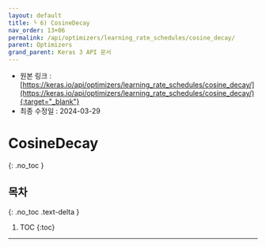 ```yaml
---
layout: default
title: └ 6) CosineDecay
nav_order: 13+06
permalink: /api/optimizers/learning_rate_schedules/cosine_decay/
parent: Optimizers
grand_parent: Keras 3 API 문서
---
```


* 원본 링크 : [https://keras.io/api/optimizers/learning_rate_schedules/cosine_decay/](https://keras.io/api/optimizers/learning_rate_schedules/cosine_decay/){:target="_blank"}
* 최종 수정일 : 2024-03-29

# CosineDecay
{: .no_toc }

## 목차
{: .no_toc .text-delta }

1. TOC
{:toc}

---
